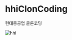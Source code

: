 # hhiClonCoding
현대중공업 클론코딩

![hhi](https://user-images.githubusercontent.com/51771487/149713801-e1dcd2cf-fabf-4fc3-98b7-f659eace4914.png)

